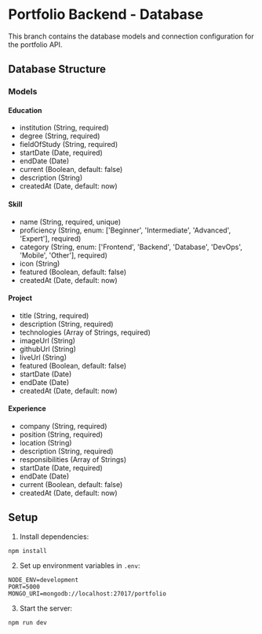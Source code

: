 # Portfolio Backend - Database

This branch contains the database models and connection configuration for the portfolio API.

## Database Structure

### Models

#### Education
- institution (String, required)
- degree (String, required)
- fieldOfStudy (String, required)
- startDate (Date, required)
- endDate (Date)
- current (Boolean, default: false)
- description (String)
- createdAt (Date, default: now)

#### Skill
- name (String, required, unique)
- proficiency (String, enum: ['Beginner', 'Intermediate', 'Advanced', 'Expert'], required)
- category (String, enum: ['Frontend', 'Backend', 'Database', 'DevOps', 'Mobile', 'Other'], required)
- icon (String)
- featured (Boolean, default: false)
- createdAt (Date, default: now)

#### Project
- title (String, required)
- description (String, required)
- technologies (Array of Strings, required)
- imageUrl (String)
- githubUrl (String)
- liveUrl (String)
- featured (Boolean, default: false)
- startDate (Date)
- endDate (Date)
- createdAt (Date, default: now)

#### Experience
- company (String, required)
- position (String, required)
- location (String)
- description (String, required)
- responsibilities (Array of Strings)
- startDate (Date, required)
- endDate (Date)
- current (Boolean, default: false)
- createdAt (Date, default: now)

## Setup

1. Install dependencies:
```
npm install
```

2. Set up environment variables in `.env`:
```
NODE_ENV=development
PORT=5000
MONGO_URI=mongodb://localhost:27017/portfolio
```

3. Start the server:
```
npm run dev
``` 